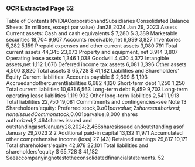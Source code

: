 ### OCR Extracted Page 52

Table of Contents
NVIDlACorporationandSubsidiaries
Consolidated Balance Sheets
(In millions, except par value)
Jan28,2024
Jan 29, 2023
Assets
Current assets:
Cash and cash equivalents
$
7,280
$
3,389
Marketable securities
18,704
9,907
Accounts receivable,net
9,999
3,827
Inventories
5,282
5,159
Prepaid expenses and other current assets
3,080
791
Total current assets
44,345
23,073
Property and equipment, net
3,914
3,807
Operating lease assets
1,346
1,038
Goodwill
4,430
4,372
Intangible assets,net
1,112
1,676
Deferred income tax assets
6,081
3,396
Other assets
4,500
3,820
Total assets
$
65,728
$
41,182
Liabilities and Shareholders' Equity
Current liabilities:
Accounts payable
$
2,699
$
1,193
Accruedandothercurrentliabilities
6,682
4,120
Short-term debt
1,250
1,250
Total current liabilities
10,631
6,563
Long-term debt
8,459
9,703
Long-term operating lease liabilities
1,119
902
Other long-term liabilities
2,541
1,913
Total liabilities
22,750
19,081
Commitments and contingencies-see Note 13
Shareholders'equity:
Preferred stock,$0.o01 parvalue;2 shares authorized;noneissued
Common stock,$0.001parvalue;8,000 shares authorized;2,464shares issued and
outstandingasofJanuary28,2024;2,466sharesissued andoutstanding asof
January 29,2023
2
2
Additional paid-in capital
13,132
11,971
Accumulated other comprehensive income (loss)
27
(43)
Retained earnings
29,817
10,171
Total shareholders'equity
42,978
22,101
Total liabilities and shareholders'equity
$
65,728
$
41,182
Seeaccompanyingnotestotheconsolidatedfinancialstatements.
52